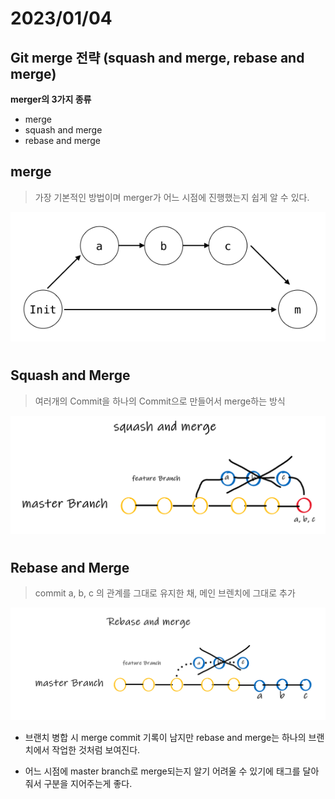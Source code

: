 # 2023/01/04

## Git merge 전략 (squash and merge, rebase and merge)
**merger의 3가지 종류**

- merge
- squash and merge
- rebase and merge 

## merge
>가장 기본적인 방법이며 merger가 어느 시점에 진행했는지 쉽게 알 수 있다.

![img.png](../../Img/merge.png)


#
## Squash and Merge
>여러개의 Commit을 하나의 Commit으로 만들어서 merge하는 방식

![img_1.png](../../Img/squash.png)

#
## Rebase and Merge
>commit a, b, c 의 관계를 그대로 유지한 채, 메인 브렌치에 그대로 추가

![img_2.png](../../Img/rebase.png)

- 브랜치 병합 시 merge commit 기록이 남지만 rebase and merge는 하나의 브랜치에서 작업한 것처럼 보여진다.


- 어느 시점에 master branch로 merge되는지 알기 어려울 수 있기에 태그를 달아줘서 구분을 지어주는게 좋다.